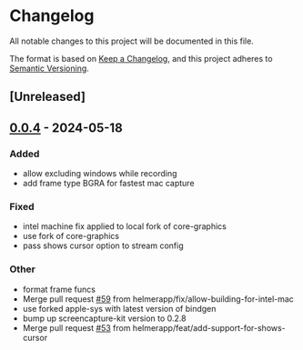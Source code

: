 # Changelog
All notable changes to this project will be documented in this file.

The format is based on [Keep a Changelog](https://keepachangelog.com/en/1.0.0/),
and this project adheres to [Semantic Versioning](https://semver.org/spec/v2.0.0.html).

## [Unreleased]

## [0.0.4](https://github.com/helmerapp/scap/compare/scap-v0.0.3...scap-v0.0.4) - 2024-05-18

### Added
- allow excluding windows while recording
- add frame type BGRA for fastest mac capture

### Fixed
- intel machine fix applied to local fork of core-graphics
- use fork of core-graphics
- pass shows cursor option to stream config

### Other
- format frame funcs
- Merge pull request [#59](https://github.com/helmerapp/scap/pull/59) from helmerapp/fix/allow-building-for-intel-mac
- use forked apple-sys with latest version of bindgen
- bump up screencapture-kit version to 0.2.8
- Merge pull request [#53](https://github.com/helmerapp/scap/pull/53) from helmerapp/feat/add-support-for-shows-cursor
